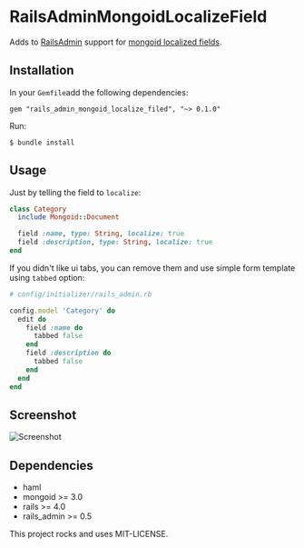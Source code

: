 # RailsAdminMongoidLocalizeField

Adds to [RailsAdmin](https://github.com/sferik/rails_admin) support for [mongoid localized fields](http://mongoid.org/en/mongoid/docs/documents.html#localized_fields).

## Installation

In your `Gemfile`add the following dependencies:

    gem "rails_admin_mongoid_localize_filed", "~> 0.1.0"

Run:

    $ bundle install

## Usage

Just by telling the field to `localize`:
```ruby
class Category
  include Mongoid::Document

  field :name, type: String, localize: true
  field :description, type: String, localize: true
end
```

If you didn't like ui tabs, you can remove them and use simple form template using `tabbed` option: 
```ruby
# config/initializer/rails_admin.rb

config.model 'Category' do
  edit do
    field :name do
      tabbed false
    end
    field :description do
      tabbed false
    end
  end
end
```

## Screenshot

![Screenshot](https://s3-us-west-2.amazonaws.com/droplr.storage/files/acc_176152/yd3e?AWSAccessKeyId=AKIAJSVQN3Z4K7MT5U2A&Expires=1388262962&Signature=Q5fdU5Bn8Q9dMa%2BOGiLtjQwctp0%3D&response-content-disposition=inline%3B%20filename%3Drails_admin_mongoid_localize_fields.png%3B%20filename%2A%3DUTF-8%2527%2527rails_admin_mongoid_localize_fields.png)


## Dependencies

* haml
* mongoid >= 3.0
* rails >= 4.0
* rails_admin >= 0.5

This project rocks and uses MIT-LICENSE.
